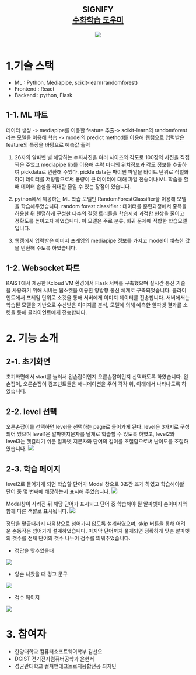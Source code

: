 <h2 align="center">
  SIGNIFY<br/>
  <a href="https://soumyajit.vercel.app/" target="_blank">수화학습 도우미</a>
</h2>
<div align="center">
  <img src="https://github.com/jiminijr/Madcamp_4th_week_FE/assets/154505487/2ca1b1a7-d510-4509-8874-e695d5ad12a6">
</div>

<br/>


# 1.기술 스택
- ML : Python, Mediapipe, scikit-learn(randomforest)
- Frontend : React
- Backend : python, Flask


## 1-1. ML 파트
데이터 생성 -> mediapipe를 이용한 feature 추출-> scikit-learn의 randomforest라는 모델을 이용해 학습 ->  model의 predict method를 이용해 웹캠으로 입력받은 feature의 특징을 바탕으로 예측값 출력

1. 26자의 알파벳 별 해당하는 수화사진을 여러 사이즈와 각도로 100장의 사진을 직접 찍은 주었고 mediapipe lib를 이용해 손락 마디의 위치정보과 각도 정보를 추출하여 pickdata로 변환해 주었다. pickle data는 파이썬 파일을 바이트 단위로 직렬화 하여 데이터를 저장함으로써 용량이 큰 데이터에 대해 파일 전송이나 ML 학습을 할 때 데이터 손실을 최대한 줄일 수 있는 장점이 있습니다.

2. python에서 제공하는 ML 학습 모델인 RandomForestClassifier을 이용해 모델을 학습해주었습니다.
random forest classifier : 데이터를 훈련과정에서 중복을 허용한 뒤 랜덤하게 구성한 다수의 결정 트리들을 학습시켜 과적합 현상을 줄이고 정확도를 높이고자 하였습니다. 이 모델은 주로 분류, 회귀 문제에 적합한 학습모델입니다.
3. 웹캠에서 입력받은 이미지 프레임의 mediapipe 정보를 가지고 model이 예측한 값을 반환해 주도록 하였습니다. 


## 1-2. Websocket 파트
KAIST에서 제공한 Kcloud VM 환경에서 Flask 서버를 구축했으며 실시간 통신 기술을 사용하기 위해 서버는 웹소켓을 이용한 양방향 통신 체계로 구축되었습니다. 클라이언트에서 프레임 단위로 소켓을 통해 서버에게 이미지 데이터를 전송합니다. 서버에서는 학습된 모델을 기반으로 수신받은 이미지를 분석, 모델에 의해 예측한 알파벳 결과를 소켓을 통해 클라이언트에게 전송합니다.

# 2. 기능 소개
## 2-1. 초기화면
초기화면에서 start를 눌러서 왼손잡이인지 오른손잡이인지 선택하도록 하였습니다. 왼손잡이, 오른손잡이 컴포넌트들은 애니메이션을 주어 각각 위, 아래에서 나타나도록 하였습니다.

## 2-2. level 선택
오른손잡이를 선택하면 level을 선택하는 page로 들어가게 된다. level은 3가지로 구성되어 있으며 level1은 알파벳지문자를 낱개로 학습할 수 있도록 하였고, level2와 level3는 헷갈리기 쉬운 알파벳 지문자와 단어의 길이를 조절함으로써 난이도를 조절하였습니다.
<img src="https://github.com/jiminijr/Madcamp_4th_week_FE/assets/154505487/d03be526-3924-48a6-b9bd-86e3a4458ebd">

## 2-3. 학습 페이지
level2로 들어가게 되면 학습할 단어가 Modal 창으로 3초간 뜨게 하였고 학습해야할 단어 중 몇 번째에 해당하는지 표시해 주었습니다. 
<img src="https://github.com/jiminijr/Madcamp_4th_week_FE/assets/154505487/4c74c64d-0e5a-4daf-814e-2c1f2b38724e">

Modal창이 사리진 뒤 해당 단어가 표시되고 단어 중 학습해야 될 알파벳이 손이미지와 함께 다른 색깔로 표시됩니다. 
<img src="https://github.com/jiminijr/Madcamp_4th_week_FE/assets/154505487/dd396eff-5b89-41d9-b94a-2d33a3fe5779">

정답을 맞출때까지 다음창으로 넘어가지 않도록 설계하였으며, skip 버튼을 통해 어려운 손동작은 넘어가게 설계하였습니다. 마지막 단어까지 풀게되면 정확하게 맞춘 알파벳의 갯수를 전체 단어의 갯수 나누어 점수를 띄워주었습니다.

- 정답을 맞추었을때

<img src="https://github.com/jiminijr/Madcamp_4th_week_FE/assets/154505487/dd396eff-5b89-41d9-b94a-2d33a3fe5779">

- 양손 나왔을 때 경고 문구
<img src="https://github.com/jiminijr/Madcamp_4th_week_FE/assets/154505487/ba421d09-efbb-4ad9-a0c7-fff702eb1151">

- 점수 페이지
<img src="https://github.com/jiminijr/Madcamp_4th_week_FE/assets/154505487/e0ae553f-8daa-4f72-b6ba-91e2001f6994">


# 3. 참여자
- 한양대학교 컴퓨터소프트웨어학부 김선오
- DGIST 전기전자컴퓨터공학과 윤현서
- 성균관대학교 컬쳐앤테크놀로지융합전공 최지민
